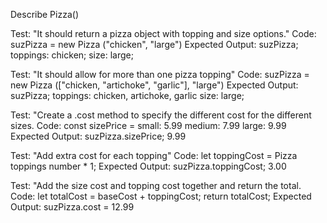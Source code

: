 Describe Pizza()

Test: "It should return a pizza object with topping and size options."
Code: suzPizza = new Pizza ("chicken", "large")
Expected Output: suzPizza;
                toppings: chicken;
                size: large;

Test: "It should allow for more than one pizza topping"
Code: suzPizza = new Pizza (["chicken, "artichoke", "garlic"], "large")
Expected Output: suzPizza;
                toppings: chicken, artichoke, garlic
                size: large;

Test: "Create a .cost method to specify the different cost for the different sizes.
Code: const sizePrice = 
      small: 5.99
      medium: 7.99
      large: 9.99
Expected Output: suzPizza.sizePrice;
                  9.99

Test: "Add extra cost for each topping"
Code: let toppingCost = Pizza toppings number * 1;
Expected Output: suzPizza.toppingCost;
                  3.00

Test: "Add the size cost and topping cost together and return the total.
Code: let totalCost = baseCost + toppingCost;
      return totalCost;
Expected Output: suzPizza.cost = 12.99

                  